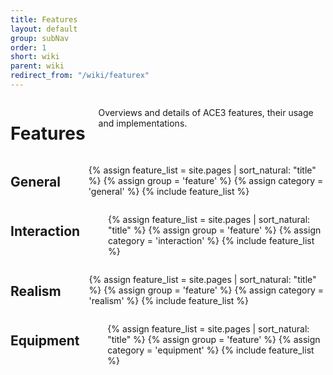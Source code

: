 ```yaml
---
title: Features
layout: default
group: subNav
order: 1
short: wiki
parent: wiki
redirect_from: "/wiki/featurex"
---
```


<div class="row">
    <div class="large-12 columns">
        <h1>Features</h1>
        <p>Overviews and details of ACE3 features, their usage and implementations.</p>
    </div>
</div>
<div class="row">
    <div class="large-3 medium-4 small-6 columns">
        <h2>General</h2>
        <nav>
            <ul>
                {% assign feature_list = site.pages | sort_natural: "title" %}
                {% assign group = 'feature' %}
                {% assign category = 'general' %}
                {% include feature_list %}
            </ul>
        </nav>
    </div>
    <div class="large-3 medium-4 small-6 columns">
        <h2>Interaction</h2>
        <nav>
            <ul>
                {% assign feature_list = site.pages | sort_natural: "title" %}
                {% assign group = 'feature' %}
                {% assign category = 'interaction' %}
                {% include feature_list %}
            </ul>
        </nav>
    </div>
    <div class="large-3 medium-4 small-6 columns">
        <h2>Realism</h2>
        <nav>
            <ul>
                {% assign feature_list = site.pages | sort_natural: "title" %}
                {% assign group = 'feature' %}
                {% assign category = 'realism' %}
                {% include feature_list %}
            </ul>
        </nav>
    </div>
    <div class="large-3 medium-4 small-6 columns">
        <h2>Equipment</h2>
        <nav>
            <ul>
                {% assign feature_list = site.pages | sort_natural: "title" %}
                {% assign group = 'feature' %}
                {% assign category = 'equipment' %}
                {% include feature_list %}
            </ul>
        </nav>
    </div>
</div>
